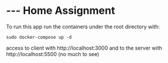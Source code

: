 # --- Home Assignment

To run this app run the containers under the root directory with: 
```
sudo docker-compose up -d
```

access to client with http://localhost:3000
and to the server with http://localhost:5500 (no much to see)